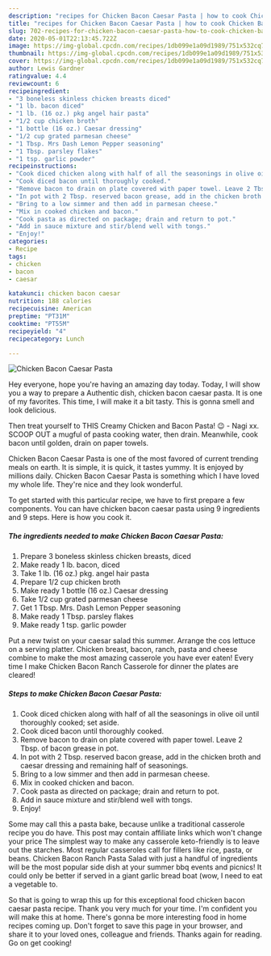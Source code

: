 ```yaml
---
description: "recipes for Chicken Bacon Caesar Pasta | how to cook Chicken Bacon Caesar Pasta"
title: "recipes for Chicken Bacon Caesar Pasta | how to cook Chicken Bacon Caesar Pasta"
slug: 702-recipes-for-chicken-bacon-caesar-pasta-how-to-cook-chicken-bacon-caesar-pasta
date: 2020-05-01T22:13:45.722Z
image: https://img-global.cpcdn.com/recipes/1db099e1a09d1989/751x532cq70/chicken-bacon-caesar-pasta-recipe-main-photo.jpg
thumbnail: https://img-global.cpcdn.com/recipes/1db099e1a09d1989/751x532cq70/chicken-bacon-caesar-pasta-recipe-main-photo.jpg
cover: https://img-global.cpcdn.com/recipes/1db099e1a09d1989/751x532cq70/chicken-bacon-caesar-pasta-recipe-main-photo.jpg
author: Lewis Gardner
ratingvalue: 4.4
reviewcount: 6
recipeingredient:
- "3 boneless skinless chicken breasts diced"
- "1 lb. bacon diced"
- "1 lb. (16 oz.) pkg angel hair pasta"
- "1/2 cup chicken broth"
- "1 bottle (16 oz.) Caesar dressing"
- "1/2 cup grated parmesan cheese"
- "1 Tbsp. Mrs Dash Lemon Pepper seasoning"
- "1 Tbsp. parsley flakes"
- "1 tsp. garlic powder"
recipeinstructions:
- "Cook diced chicken along with half of all the seasonings in olive oil until thoroughly cooked; set aside."
- "Cook diced bacon until thoroughly cooked."
- "Remove bacon to drain on plate covered with paper towel. Leave 2 Tbsp. of bacon grease in pot."
- "In pot with 2 Tbsp. reserved bacon grease, add in the chicken broth and caesar dressing and remaining half of seasonings."
- "Bring to a low simmer and then add in parmesan cheese."
- "Mix in cooked chicken and bacon."
- "Cook pasta as directed on package; drain and return to pot."
- "Add in sauce mixture and stir/blend well with tongs."
- "Enjoy!"
categories:
- Recipe
tags:
- chicken
- bacon
- caesar

katakunci: chicken bacon caesar 
nutrition: 188 calories
recipecuisine: American
preptime: "PT31M"
cooktime: "PT55M"
recipeyield: "4"
recipecategory: Lunch

---
```



![Chicken Bacon Caesar Pasta](https://img-global.cpcdn.com/recipes/1db099e1a09d1989/751x532cq70/chicken-bacon-caesar-pasta-recipe-main-photo.jpg)

Hey everyone, hope you're having an amazing day today. Today, I will show you a way to prepare a Authentic dish, chicken bacon caesar pasta. It is one of my favorites. This time, I will make it a bit tasty. This is gonna smell and look delicious.

Then treat yourself to THIS Creamy Chicken and Bacon Pasta! 😉 - Nagi xx. SCOOP OUT a mugful of pasta cooking water, then drain. Meanwhile, cook bacon until golden, drain on paper towels.

Chicken Bacon Caesar Pasta is one of the most favored of current trending meals on earth. It is simple, it is quick, it tastes yummy. It is enjoyed by millions daily. Chicken Bacon Caesar Pasta is something which I have loved my whole life. They're nice and they look wonderful.


To get started with this particular recipe, we have to first prepare a few components. You can have chicken bacon caesar pasta using 9 ingredients and 9 steps. Here is how you cook it.

<!--inarticleads1-->

##### The ingredients needed to make Chicken Bacon Caesar Pasta:

1. Prepare 3 boneless skinless chicken breasts, diced
1. Make ready 1 lb. bacon, diced
1. Take 1 lb. (16 oz.) pkg. angel hair pasta
1. Prepare 1/2 cup chicken broth
1. Make ready 1 bottle (16 oz.) Caesar dressing
1. Take 1/2 cup grated parmesan cheese
1. Get 1 Tbsp. Mrs. Dash Lemon Pepper seasoning
1. Make ready 1 Tbsp. parsley flakes
1. Make ready 1 tsp. garlic powder


Put a new twist on your caesar salad this summer. Arrange the cos lettuce on a serving platter. Chicken breast, bacon, ranch, pasta and cheese combine to make the most amazing casserole you have ever eaten! Every time I make Chicken Bacon Ranch Casserole for dinner the plates are cleared! 

<!--inarticleads2-->

##### Steps to make Chicken Bacon Caesar Pasta:

1. Cook diced chicken along with half of all the seasonings in olive oil until thoroughly cooked; set aside.
1. Cook diced bacon until thoroughly cooked.
1. Remove bacon to drain on plate covered with paper towel. Leave 2 Tbsp. of bacon grease in pot.
1. In pot with 2 Tbsp. reserved bacon grease, add in the chicken broth and caesar dressing and remaining half of seasonings.
1. Bring to a low simmer and then add in parmesan cheese.
1. Mix in cooked chicken and bacon.
1. Cook pasta as directed on package; drain and return to pot.
1. Add in sauce mixture and stir/blend well with tongs.
1. Enjoy!


Some may call this a pasta bake, because unlike a traditional casserole recipe you do have. This post may contain affiliate links which won&#39;t change your price The simplest way to make any casserole keto-friendly is to leave out the starches. Most regular casseroles call for fillers like rice, pasta, or beans. Chicken Bacon Ranch Pasta Salad with just a handful of ingredients will be the most popular side dish at your summer bbq events and picnics! It could only be better if served in a giant garlic bread boat (wow, I need to eat a vegetable to. 

So that is going to wrap this up for this exceptional food chicken bacon caesar pasta recipe. Thank you very much for your time. I'm confident you will make this at home. There's gonna be more interesting food in home recipes coming up. Don't forget to save this page in your browser, and share it to your loved ones, colleague and friends. Thanks again for reading. Go on get cooking!
